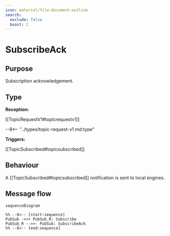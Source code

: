 ```yaml
---
icon: material/file-document-outline
search:
  exclude: false
  boost: 2
---
```


<div class="message" markdown>

# SubscribeAck

## Purpose

<!-- --8<-- [start:purpose] -->
Subscription acknowledgement.
<!-- --8<-- [end:purpose] -->

## Type

 <!-- --8<-- [start:type] -->
**Reception:**

[[TopicRequestV1#topicrequestv1]]

--8<-- "../types/topic-request-v1.md:type"

**Triggers:**

[[TopicSubscribed#topicsubscribed]]

<!-- --8<-- [end:type] -->

## Behaviour

<!-- --8<-- [start:behaviour] -->
A [[TopicSubscribed#topicsubscribed]] notification is sent to local engines.
<!-- --8<-- [end:behaviour] -->

## Message flow

<!-- --8<-- [start:messages] -->
```mermaid
sequenceDiagram

%% --8<-- [start:sequence]
PubSub ->>+ PubSub_R: Subscribe
PubSub_R -->>- PubSub: SubscribeAck
%% --8<-- [end:sequence]
```
<!-- --8<-- [end:messages] -->

</div>
